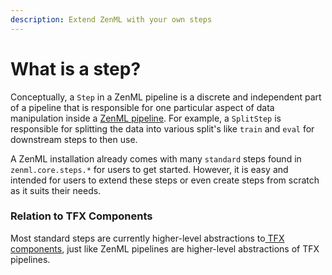 ```yaml
---
description: Extend ZenML with your own steps
---
```


# What is a step?

Conceptually, a `Step` in a ZenML pipeline is a discrete and independent part of a pipeline that is responsible for one particular aspect of data manipulation inside a [ZenML pipeline](../pipelines/what-is-a-pipeline.md). For example, a `SplitStep` is responsible for splitting the data into various split's like `train` and `eval` for downstream steps to then use.

A ZenML installation already comes with many `standard` steps found in `zenml.core.steps.*` for users to get started. However, it is easy and intended for users to extend these steps or even create steps from scratch as it suits their needs.

### Relation to TFX Components

Most standard steps are currently higher-level abstractions to[ TFX components](https://github.com/tensorflow/tfx/tree/master/tfx/components), just like ZenML pipelines are higher-level abstractions of TFX pipelines.


